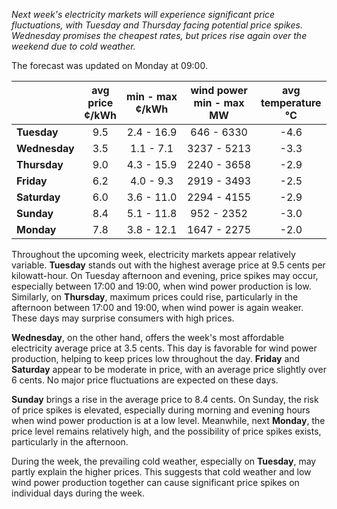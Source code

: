 *Next week's electricity markets will experience significant price fluctuations, with Tuesday and Thursday facing potential price spikes. Wednesday promises the cheapest rates, but prices rise again over the weekend due to cold weather.*

The forecast was updated on Monday at 09:00.

|             | avg<br>price<br>¢/kWh | min - max<br>¢/kWh | wind power<br>min - max<br>MW | avg<br>temperature<br>°C |
|:------------|:----------------:|:----------------:|:-------------:|:-------------:|
| **Tuesday**   |      9.5        |     2.4 - 16.9   |   646 - 6330  |     -4.6      |
| **Wednesday** |      3.5        |     1.1 - 7.1    |   3237 - 5213 |     -3.3      |
| **Thursday**  |      9.0        |     4.3 - 15.9   |   2240 - 3658 |     -2.9      |
| **Friday**  |      6.2        |     4.0 - 9.3    |   2919 - 3493 |     -2.5      |
| **Saturday** |      6.0        |     3.6 - 11.0   |   2294 - 4155 |     -2.9      |
| **Sunday** |      8.4        |     5.1 - 11.8   |    952 - 2352 |     -3.0      |
| **Monday** |      7.8        |     3.8 - 12.1   |   1647 - 2275 |     -2.0      |

Throughout the upcoming week, electricity markets appear relatively variable. **Tuesday** stands out with the highest average price at 9.5 cents per kilowatt-hour. On Tuesday afternoon and evening, price spikes may occur, especially between 17:00 and 19:00, when wind power production is low. Similarly, on **Thursday**, maximum prices could rise, particularly in the afternoon between 17:00 and 19:00, when wind power is again weaker. These days may surprise consumers with high prices.

**Wednesday**, on the other hand, offers the week's most affordable electricity average price at 3.5 cents. This day is favorable for wind power production, helping to keep prices low throughout the day. **Friday** and **Saturday** appear to be moderate in price, with an average price slightly over 6 cents. No major price fluctuations are expected on these days.

**Sunday** brings a rise in the average price to 8.4 cents. On Sunday, the risk of price spikes is elevated, especially during morning and evening hours when wind power production is at a low level. Meanwhile, next **Monday**, the price level remains relatively high, and the possibility of price spikes exists, particularly in the afternoon.

During the week, the prevailing cold weather, especially on **Tuesday**, may partly explain the higher prices. This suggests that cold weather and low wind power production together can cause significant price spikes on individual days during the week.
